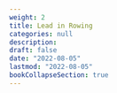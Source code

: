 ```yaml
---
weight: 2
title: Lead in Rowing
categories: null
description: 
draft: false
date: "2022-08-05"
lastmod: "2022-08-05"
bookCollapseSection: true
---
```


